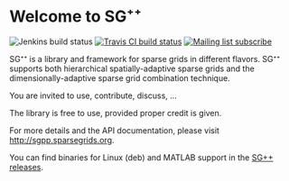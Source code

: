 # Welcome to SG⁺⁺

![Jenkins build status](https://simsgs.informatik.uni-stuttgart.de/jenkins/buildStatus/icon?job=SG%2B%2B-gcc-master&subject=Jenkins)
[![Travis CI build status](https://img.shields.io/travis/SGpp/SGpp/master.svg?label=Travis)](https://travis-ci.org/SGpp/SGpp)
[![Mailing list subscribe](https://img.shields.io/badge/mailing%20list-subscribe-blue.svg)](https://mailman.informatik.uni-stuttgart.de/mailman/listinfo/SGpp)
  
SG⁺⁺ is a library and framework for sparse grids in different flavors.
SG⁺⁺ supports both hierarchical spatially-adaptive sparse grids and the
dimensionally-adaptive sparse grid combination technique.

You are invited to use, contribute, discuss, ...

The library is free to use, provided proper credit is given.

For more details and the API documentation, please visit http://sgpp.sparsegrids.org.

You can find binaries for Linux (deb) and MATLAB support in the
[SG++ releases](https://github.com/SGpp/SGpp/releases).
